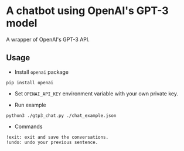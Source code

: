 # A chatbot using OpenAI's GPT-3 model

A wrapper of OpenAI's GPT-3 API.

## Usage
+ Install `openai` package
```
pip install openai
```

+ Set `OPENAI_API_KEY` environment variable with your own private key.

+ Run example
```
python3 ./gtp3_chat.py ./chat_example.json
```

+ Commands
```
!exit: exit and save the conversations.
!undo: undo your previous sentence.
```